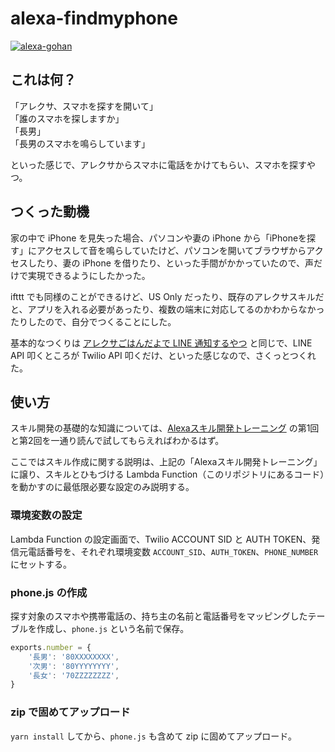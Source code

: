 # alexa-findmyphone

[![alexa-gohan](http://img.youtube.com/vi/ejXWG8fOyjA/0.jpg)](http://www.youtube.com/watch?v=ejXWG8fOyjA "alexa-findmyphone")

## これは何？

「アレクサ、スマホを探すを開いて」  
「誰のスマホを探しますか」  
「長男」  
「長男のスマホを鳴らしています」  

といった感じで、アレクサからスマホに電話をかけてもらい、スマホを探すやつ。

## つくった動機

家の中で iPhone を見失った場合、パソコンや妻の iPhone から「iPhoneを探す」にアクセスして音を鳴らしていたけど、パソコンを開いてブラウザからアクセスしたり、妻の iPhone を借りたり、といった手間がかかっていたので、声だけで実現できるようにしたかった。

ifttt でも同様のことができるけど、US Only だったり、既存のアレクサスキルだと、アプリを入れる必要があったり、複数の端末に対応してるのかわからなかったりしたので、自分でつくることにした。

基本的なつくりは [アレクサごはんだよで LINE 通知するやつ](https://github.com/mizzy/alexa-gohan) と同じで、LINE API 叩くところが Twilio API 叩くだけ、といった感じなので、さくっとつくれた。

## 使い方

スキル開発の基礎的な知識については、[Alexaスキル開発トレーニング](https://developer.amazon.com/ja/alexa-skills-kit/training/building-a-skill) の第1回と第2回を一通り読んで試してもらえればわかるはず。

ここではスキル作成に関する説明は、上記の「Alexaスキル開発トレーニング」に譲り、スキルとひもづける Lambda Function（このリポジトリにあるコード）を動かすのに最低限必要な設定のみ説明する。

### 環境変数の設定

Lambda Function の設定画面で、Twilio ACCOUNT SID と AUTH TOKEN、発信元電話番号を、それぞれ環境変数 `ACCOUNT_SID`、`AUTH_TOKEN`、`PHONE_NUMBER` にセットする。

### phone.js の作成

探す対象のスマホや携帯電話の、持ち主の名前と電話番号をマッピングしたテーブルを作成し、`phone.js` という名前で保存。

```javascript
exports.number = {
    '長男': '80XXXXXXXX',
    '次男': '80YYYYYYYY',
    '長女': '70ZZZZZZZZ',
}
```

### zip で固めてアップロード

`yarn install` してから、`phone.js` も含めて zip に固めてアップロード。

